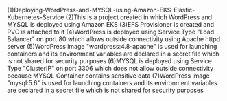 (1)Deploying-WordPress-and-MYSQL-using-Amazon-EKS-Elastic-Kubernetes-Service
(2)This is a project created in which WordPress and MYSQL is deployed using Amazon EKS 
(3)EFS Provisioner is created and PVC is attached to it
(4)WordPress is deployed using Service Type "Load Balancer" on port 80 which allows outside connectivity using Apache httpd server
(5)WordPress image "wordpress:4.8-apache" is used for launching containers and its environment variables are declared in a secret file which is not shared for security purposes
(6)MYSQL is deployed using Service Type "ClusterIP" on port 3306 which does not allow outside connectivity because MYSQL Container contains sensitive data
(7)WordPress image "mysql:5.6" is used for launching containers and its environment variables are declared in a secret file which is not shared for security purposes
